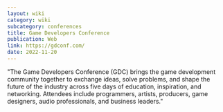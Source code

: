 ```yaml
---
layout: wiki
category: wiki
subcategory: conferences
title: Game Developers Conference
publication: Web
link: https://gdconf.com/
date: 2022-11-20
---
```


"The Game Developers Conference (GDC) brings the game development community together to exchange ideas, solve problems, and shape the future of the industry across five days of education, inspiration, and networking. Attendees include programmers, artists, producers, game designers, audio professionals, and business leaders."
